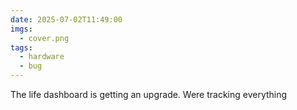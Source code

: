 ```yaml
---
date: 2025-07-02T11:49:00
imgs:
  - cover.png
tags:
  - hardware
  - bug
---
```

The life dashboard is getting an upgrade. Were tracking everything 